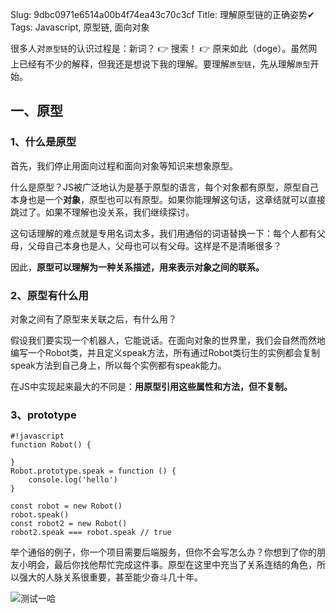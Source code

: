 Slug: 9dbc0971e6514a00b4f74ea43c70c3cf
Title: 理解原型链的正确姿势✔
Tags: Javascript, 原型链, 面向对象

很多人对<code>原型链</code>的认识过程是：新词？ 👉 搜索！ 👉 原来如此（doge）。虽然网上已经有不少的解释，但我还是想说下我的理解。要理解<code>原型链</code>，先从理解<code>原型</code>开始。

## 一、原型

### 1、什么是原型

首先，我们停止用面向过程和面向对象等知识来想象原型。

什么是原型？JS被广泛地认为是基于原型的语言，每个对象都有原型，原型自己本身也是一个<strong>对象</strong>，原型也可以有原型。如果你能理解这句话，这章结就可以直接跳过了。如果不理解也没关系，我们继续探讨。

这句话理解的难点就是专用名词太多，我们用通俗的词语替换一下：每个人都有父母，父母自己本身也是人，父母也可以有父母。这样是不是清晰很多？

因此，<strong>原型可以理解为一种关系描述，用来表示对象之间的联系。</strong>

### 2、原型有什么用

对象之间有了原型来关联之后，有什么用？

假设我们要实现一个机器人，它能说话。在面向对象的世界里，我们会自然而然地编写一个Robot类，并且定义speak方法，所有通过Robot类衍生的实例都会复制speak方法到自己身上，所以每个实例都有speak能力。

在JS中实现起来最大的不同是：<strong>用原型引用这些属性和方法，但不复制。</strong>

### 3、prototype

    #!javascript
    function Robot() {

    }
    Robot.prototype.speak = function () {
        console.log('hello')
    }

    const robot = new Robot()
    robot.speak()
    const robot2 = new Robot()
    robot2.speak === robot.speak // true

举个通俗的例子，你一个项目需要后端服务，但你不会写怎么办？你想到了你的朋友小明会，最后你找他帮忙完成这件事。原型在这里中充当了关系连结的角色，所以强大的人脉关系很重要，甚至能少奋斗几十年。

![测试一哈](/theme/img/1541050381297626.gif "富婆通讯录")
